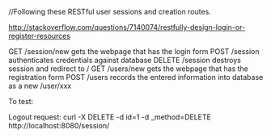 //Following these RESTful user sessions and creation routes.

http://stackoverflow.com/questions/7140074/restfully-design-login-or-register-resources

GET    /session/new gets the webpage that has the login form
POST   /session authenticates credentials against database
DELETE /session destroys session and redirect to /
GET  /users/new gets the webpage that has the registration form
POST /users records the entered information into database as a new /user/xxx


To test:

Logout request: curl -X DELETE -d id=1 -d _method=DELETE  http://localhost:8080/session/

